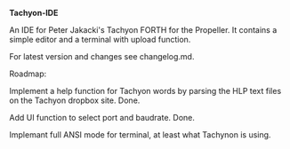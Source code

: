 
**Tachyon-IDE**

An IDE for Peter Jakacki's Tachyon FORTH for the Propeller. It contains a simple editor and a terminal with upload function.

For latest version and changes see changelog.md.

Roadmap:

Implement a help function for Tachyon words by parsing the HLP text files on the Tachyon dropbox site. Done.

Add UI function to select port and baudrate. Done.

Implemant full ANSI mode for terminal, at least what Tachynon is using.
